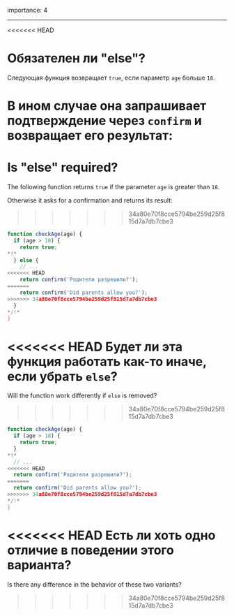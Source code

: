 importance: 4

---

<<<<<<< HEAD
# Обязателен ли "else"?

Следующая функция возвращает `true`, если параметр `age` больше `18`.

В ином случае она запрашивает подтверждение через `confirm` и возвращает его результат:
=======
# Is "else" required?

The following function returns `true` if the parameter `age` is greater than `18`.

Otherwise it asks for a confirmation and returns its result:
>>>>>>> 34a80e70f8cce5794be259d25f815d7a7db7cbe3

```js
function checkAge(age) {
  if (age > 18) {
    return true;
*!*
  } else {
    // ...
<<<<<<< HEAD
    return confirm('Родители разрешили?');
=======
    return confirm('Did parents allow you?');
>>>>>>> 34a80e70f8cce5794be259d25f815d7a7db7cbe3
  }
*/!*
}
```

<<<<<<< HEAD
Будет ли эта функция работать как-то иначе, если убрать `else`?
=======
Will the function work differently if `else` is removed?
>>>>>>> 34a80e70f8cce5794be259d25f815d7a7db7cbe3

```js
function checkAge(age) {
  if (age > 18) {
    return true;
  }
*!*
  // ...
<<<<<<< HEAD
  return confirm('Родители разрешили?');
=======
  return confirm('Did parents allow you?');
>>>>>>> 34a80e70f8cce5794be259d25f815d7a7db7cbe3
*/!*
}
```

<<<<<<< HEAD
Есть ли хоть одно отличие в поведении этого варианта?
=======
Is there any difference in the behavior of these two variants?
>>>>>>> 34a80e70f8cce5794be259d25f815d7a7db7cbe3

